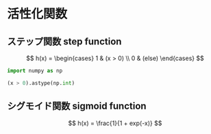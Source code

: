 # 活性化関数

## ステップ関数 step function

$$
h(x) = 
  \begin{cases}
  1 & (x > 0) \\
  0 & (else)
  \end{cases}
$$

```python
import numpy as np

(x > 0).astype(np.int)

```
## シグモイド関数 sigmoid function

$$
h(x) = \frac{1}{1 + exp(-x)}
$$
